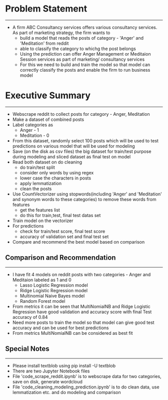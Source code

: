 # Problem Statement
----------------------------------
- A firm ABC Consultancy services offers various consultancy services. As part of marketing strategy, the firm wants to 
    - build a model that reads the posts of category - 'Anger' and 'Meditation' from reddit
    - able to classify the category to whichg the post belongs
    - Using the prediction can offer Anger Management or Meditaion Session services as part of marketing/ consultancy services
    - For this we need to build and train the model so that model can correctly classify the posts and enable the firm to run business model

# Executive Summary
-----------------------------------
- Webscrape reddit to collect posts for category - Anger, Meditation
- Make a dataset of combined posts
- Label categories as 
    - Anger - 1
    - Meditation - 0
- From this dataset, randomly select 100 posts which will be used to test predictions on various model that will be used for modeling
- Save (on the disk as csv files) the big dataset for train/test purpose during modeling and sliced dataset as final test on model
- Read both dataset on do cleaning
    - do train/test split
    - consider only words by using regex
    - lower case the characters in posts
    - apply lemmatization
    - clean the posts
- Use CountVectorizer using stopwords(including 'Anger' and 'Meditation' and synonym words to these categories) to remove these words from features
    - get the features list
    - do this for train,test, final test datas set
- Train model on the vectorizer 
- For predictions
    - check for train/test score, final test score
    - accuracy of validation set and final test set
- Compare and recommend the best model based on comparison

## Comparison and Recommendation
------------------------------------------------
- I have fit 4 models on reddit posts with two categories - Anger and Meditaion labeled as 1 and 0
    - Lasso Logistic Regression model
    - Ridge Logistic Regression model
    - Multinomial Naive Bayes model
    - Random Forest model
- From metrics it can be seen that MultiNomialNB and Ridge Logistic Regression have good validation and accuracy score with final Test accuracy of 0.84
- Need more posts to train the model so that model can give good test accuracy and can be used for best predictions
- From metrics MultiNomialNB can be considered as best fit

## Special Notes
----------------------
- Please install textblob using pip install -U textblob
- There are two Jupyter Notebook files
- File 'code_scrape_reddit.ipynb' is to webscrape data for two categories, save on disk, generate wordcloud
- File 'code_cleaning_modeling_prediction.ipynb' is to do clean data, use lemmatization etc. and do modeling and comparison